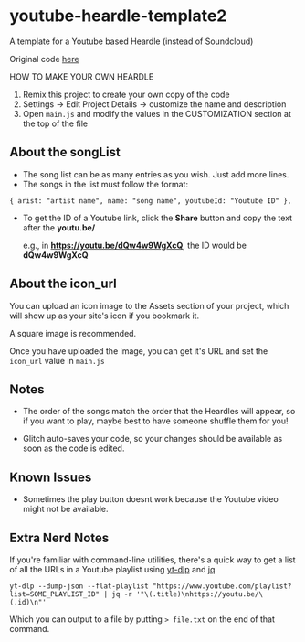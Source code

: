 # youtube-heardle-template2

A template for a Youtube based Heardle (instead of Soundcloud)

Original code [here](https://github.com/sarvarghese/heardle-template)

HOW TO MAKE YOUR OWN HEARDLE

1. Remix this project to create your own copy of the code
1. Settings -> Edit Project Details -> customize the name and description
1. Open `main.js` and modify the values in the CUSTOMIZATION section at the top of the file


## About the songList

- The song list can be as many entries as you wish. Just add more lines.
- The songs in the list must follow the format:
  
```
{ arist: "artist name", name: "song name", youtubeId: "Youtube ID" },
```

- To get the ID of a Youtube link, click the **Share** button and copy the text after the **youtu.be/** 
    
    e.g., in **https://youtu.be/dQw4w9WgXcQ**, the ID would be **dQw4w9WgXcQ**

## About the icon_url

You can upload an icon image to the Assets section of your project, which will show up as your site's icon if you bookmark it.

A square image is recommended.

Once you have uploaded the image, you can get it's URL and set the `icon_url` value in `main.js`

## Notes

- The order of the songs match the order that the Heardles will appear, so if you want to play, maybe best to have someone shuffle them for you!

- Glitch auto-saves your code, so your changes should be available as soon as the code is edited.

## Known Issues

- Sometimes the play button doesnt work because the Youtube video might not be available.

## Extra Nerd Notes

If you're familiar with command-line utilities, there's a quick way to get a list of all the URLs in a Youtube playlist using [yt-dlp](https://github.com/yt-dlp/yt-dlp) and [jq](https://github.com/jqlang/jq)

```
yt-dlp --dump-json --flat-playlist "https://www.youtube.com/playlist?list=SOME_PLAYLIST_ID" | jq -r '"\(.title)\nhttps://youtu.be/\(.id)\n"'
```

Which you can output to a file by putting `> file.txt` on the end of that command.